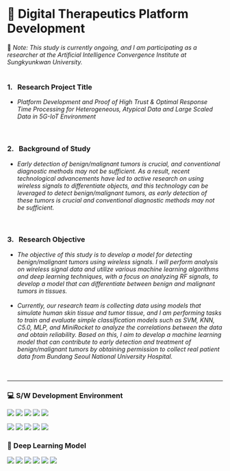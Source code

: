 # 💊 Digital Therapeutics Platform Development  

📌 _Note: This study is currently ongoing, and I am participating as a researcher at the Artificial Intelligence Convergence Institute at Sungkyunkwan University._ <br/> <br/> 

### 1. &nbsp; Research Project Title <br/>
- _Platform Development and Proof of High Trust & Optimal Response Time Processing for Heterogeneous, Atypical Data and Large Scaled Data in 5G-IoT Environment_ <br/> <br/> <br/>

### 2. &nbsp; Background of Study  <br/>
- _Early detection of benign/malignant tumors is crucial, and conventional diagnostic methods may not be sufficient. As a result, recent technological advancements have led to active research on using wireless signals to differentiate objects, and this technology can be leveraged to detect benign/malignant tumors, as early detection of these tumors is crucial and conventional diagnostic methods may not be sufficient._ <br/> <br/> <br/> 

### 3. &nbsp; Research Objective <br/> 
- _The objective of this study is to develop a model for detecting benign/malignant tumors using wireless signals. I will perform analysis on wireless signal data and utilize various machine learning algorithms and deep learning techniques, with a focus on analyzing RF signals, to develop a model that can differentiate between benign and malignant tumors in tissues._ <br/> <br/> 
- _Currently, our research team is collecting data using models that simulate human skin tissue and tumor tissue, and I am performing tasks to train and evaluate simple classification models such as SVM, KNN, C5.0, MLP, and MiniRocket to analyze the correlations between the data and obtain reliability. Based on this, I aim to develop a machine learning model that can contribute to early detection and treatment of benign/malignant tumors by obtaining permission to collect real patient data from Bundang Seoul National University Hospital._ <br/> <br/> <br/>

--------------------------
### 💻 S/W Development Environment
<p>
  <img src="https://img.shields.io/badge/Google Colab-black?style=flat-square&logo=Google Colab&logoColor=yellow"/>
  <img src="https://img.shields.io/badge/Windows 10-0078D6?style=flat-square&logo=Windows&logoColor=white"/>
  <img src="https://img.shields.io/badge/NVIDIA-black?style=flat-square&logo=NVIDIA&logoColor=76B900"/>
  <img src="https://img.shields.io/badge/Anaconda-e9e9e9?style=flat-square&logo=Anaconda&logoColor=44A833"/>
  <img src="https://img.shields.io/badge/PyCharm-66FF00?style=flat-square&logo=PyCharm&logoColor=black"/>
</p>
<p>
  <img src="https://img.shields.io/badge/Python-3776AB?style=flat-square&logo=Python&logoColor=white"/>
  <img src="https://img.shields.io/badge/PyTorch-FF9900?style=flat-square&logo=PyTorch&logoColor=EE4C2C"/>
  <img src="https://img.shields.io/badge/Keras-D00000?style=flat-square&logo=keras&logoColor=white"/>
  <img src="https://img.shields.io/badge/scikit learn-blue?style=flat-square&logo=scikitlearn&logoColor=F7931E"/>
  <img src="https://img.shields.io/badge/Numpy-013243?style=flat-square&logo=Numpy&logoColor=blue"/>
</p>

### 🚀 Deep Learning Model
<p>
  <img src="https://img.shields.io/badge/MiniRocket-41BDF5?style=flat-square?"/>
  <img src="https://img.shields.io/badge/CNN-4169E1?style=flat-square?"/>
  <img src="https://img.shields.io/badge/MLP-5C5543?style=flat-square?"/>
  <img src="https://img.shields.io/badge/KNN-FF0000?style=flat-square?"/>
  <img src="https://img.shields.io/badge/SVM-FFFF00?style=flat-square?"/>
  <img src="https://img.shields.io/badge/C5.0-00CC00?style=flat-square?"/>
</p> 
